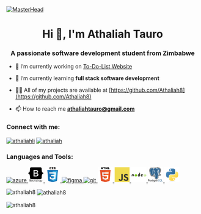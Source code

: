 [![MasterHead](https://www.kilburnstrode.com/KilburnStrode/media/KilburnStrodeMediaLibrary/Knowledge/Banner.png?ext=.png)](https://Athaliah8.io)


<h1 align="center">Hi 👋, I'm Athaliah Tauro</h1>
<h3 align="center">A passionate software development student from Zimbabwe</h3>
<img align="right"  width="400" src="https://media.tenor.com/S59bPkT0pqcAAAAC/programming.gif" alt="">


- 🔭 I’m currently working on [To-Do-List Website](https://github.com/SabiMantock/awesome-books)

- 🌱 I’m currently learning **full stack software development**

- 👨‍💻 All of my projects are available at [https://github.com/Athaliah8](https://github.com/Athaliah8)

- 📫 How to reach me **athaliahtauro@gmail.com**

<h3 align="left">Connect with me:</h3>
<p align="left">
<a href="https://twitter.com/athaliahli" target="blank"><img align="center" src="https://raw.githubusercontent.com/rahuldkjain/github-profile-readme-generator/master/src/images/icons/Social/twitter.svg" alt="athaliahli" height="30" width="40" /></a>
<a href="https://linkedin.com/in/athaliah" target="blank"><img align="center" src="https://raw.githubusercontent.com/rahuldkjain/github-profile-readme-generator/master/src/images/icons/Social/linked-in-alt.svg" alt="athaliah" height="30" width="40" /></a>
</p>

<h3 align="left">Languages and Tools:</h3>
<p align="left"> <a href="https://azure.microsoft.com/en-in/" target="_blank" rel="noreferrer"> <img src="https://www.vectorlogo.zone/logos/microsoft_azure/microsoft_azure-icon.svg" alt="azure" width="40" height="40"/> </a> <a href="https://getbootstrap.com" target="_blank" rel="noreferrer"> <img src="https://raw.githubusercontent.com/devicons/devicon/master/icons/bootstrap/bootstrap-plain-wordmark.svg" alt="bootstrap" width="40" height="40"/> </a> <a href="https://www.w3schools.com/css/" target="_blank" rel="noreferrer"> <img src="https://raw.githubusercontent.com/devicons/devicon/master/icons/css3/css3-original-wordmark.svg" alt="css3" width="40" height="40"/> </a> <a href="https://www.figma.com/" target="_blank" rel="noreferrer"> <img src="https://www.vectorlogo.zone/logos/figma/figma-icon.svg" alt="figma" width="40" height="40"/> </a> <a href="https://git-scm.com/" target="_blank" rel="noreferrer"> <img src="https://www.vectorlogo.zone/logos/git-scm/git-scm-icon.svg" alt="git" width="40" height="40"/> </a> <a href="https://www.w3.org/html/" target="_blank" rel="noreferrer"> <img src="https://raw.githubusercontent.com/devicons/devicon/master/icons/html5/html5-original-wordmark.svg" alt="html5" width="40" height="40"/> </a> <a href="https://developer.mozilla.org/en-US/docs/Web/JavaScript" target="_blank" rel="noreferrer"> <img src="https://raw.githubusercontent.com/devicons/devicon/master/icons/javascript/javascript-original.svg" alt="javascript" width="40" height="40"/> </a> <a href="https://nodejs.org" target="_blank" rel="noreferrer"> <img src="https://raw.githubusercontent.com/devicons/devicon/master/icons/nodejs/nodejs-original-wordmark.svg" alt="nodejs" width="40" height="40"/> </a> <a href="https://www.postgresql.org" target="_blank" rel="noreferrer"> <img src="https://raw.githubusercontent.com/devicons/devicon/master/icons/postgresql/postgresql-original-wordmark.svg" alt="postgresql" width="40" height="40"/> </a> <a href="https://www.python.org" target="_blank" rel="noreferrer"> <img src="https://raw.githubusercontent.com/devicons/devicon/master/icons/python/python-original.svg" alt="python" width="40" height="40"/> </a> </p>

<p><img align="left" src="https://github-readme-stats.vercel.app/api/top-langs?username=athaliah8&show_icons=true&locale=en&layout=compact" alt="athaliah8" /></p>

<p>&nbsp;<img align="center" src="https://github-readme-stats.vercel.app/api?username=athaliah8&show_icons=true&locale=en" alt="athaliah8" /></p>

<p><img align="center" src="https://github-readme-streak-stats.herokuapp.com/?user=athaliah8&" alt="athaliah8" /></p>
